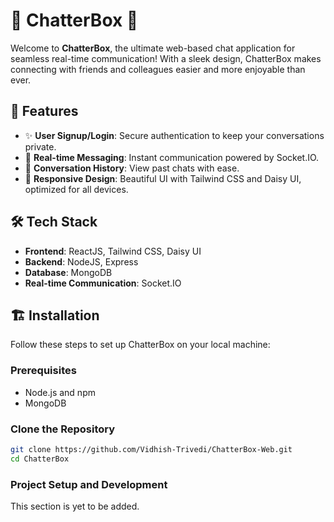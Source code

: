 # 🌟 ChatterBox 🌟

Welcome to **ChatterBox**, the ultimate web-based chat application for seamless real-time communication! With a sleek design, ChatterBox makes connecting with friends and colleagues easier and more enjoyable than ever.

## 🚀 Features

- ✨ **User Signup/Login**: Secure authentication to keep your conversations private.
- 💬 **Real-time Messaging**: Instant communication powered by Socket.IO.
- 📜 **Conversation History**: View past chats with ease.
- 📱 **Responsive Design**: Beautiful UI with Tailwind CSS and Daisy UI, optimized for all devices.

## 🛠️ Tech Stack

- **Frontend**: ReactJS, Tailwind CSS, Daisy UI
- **Backend**: NodeJS, Express
- **Database**: MongoDB
- **Real-time Communication**: Socket.IO

## 🏗️ Installation

Follow these steps to set up ChatterBox on your local machine:

### Prerequisites

- Node.js and npm
- MongoDB

### Clone the Repository

```bash
git clone https://github.com/Vidhish-Trivedi/ChatterBox-Web.git
cd ChatterBox
```

### Project Setup and Development

This section is yet to be added.
